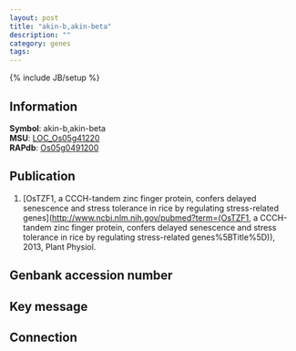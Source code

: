 ```yaml
---
layout: post
title: "akin-b,akin-beta"
description: ""
category: genes
tags: 
---
```

{% include JB/setup %}

## Information
__Symbol__: akin-b,akin-beta  
__MSU__: [LOC_Os05g41220](http://rice.plantbiology.msu.edu/cgi-bin/ORF_infopage.cgi?orf=LOC_Os05g41220)  
__RAPdb__: [Os05g0491200](http://rapdb.dna.affrc.go.jp/viewer/gbrowse_details/irgsp1?name=Os05g0491200)  

## Publication
1. [OsTZF1, a CCCH-tandem zinc finger protein, confers delayed senescence and stress tolerance in rice by regulating stress-related genes](http://www.ncbi.nlm.nih.gov/pubmed?term=(OsTZF1, a CCCH-tandem zinc finger protein, confers delayed senescence and stress tolerance in rice by regulating stress-related genes%5BTitle%5D)), 2013, Plant Physiol.

## Genbank accession number

## Key message

## Connection


